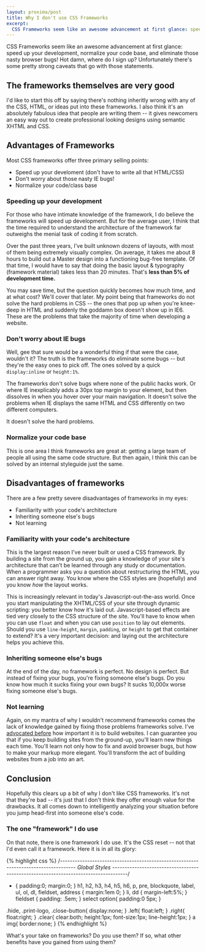 ```yaml
---
layout: proxima/post
title: Why I don't use CSS Frameworks
excerpt:
  CSS Frameworks seem like an awesome advancement at first glance: speed up your development, normalize your code base, and eliminate those nasty browser bugs!  Hot damn, where do I sign up?  Unfortunately there's some pretty strong caveats that go with those statements.  Here I outline the reasons that I don't use them -- and why you should think about the same.
---
```

CSS Frameworks seem like an awesome advancement at first glance: speed up your development, normalize your code base, and eliminate those nasty browser bugs!  Hot damn, where do I sign up?  Unfortunately there's some pretty strong caveats that go with those statements.

## The frameworks themselves are very good

I'd like to start this off by saying there's nothing inheritly wrong with any of the CSS, HTML, or ideas put into these frameworks.  I also think it's an absolutely fabulous idea that people are writing them -- it gives newcomers an easy way out to create professional looking designs using semantic XHTML and CSS.

## Advantages of Frameworks

Most CSS frameworks offer three primary selling points:

* Speed up your develoment (don't have to write all that HTML/CSS)
* Don't worry about those nasty IE bugs!
* Normalize your code/class base

### Speeding up your development

For those who have intimate knowledge of the framework, I do believe the frameworks will speed up development.  But for the average user, I think that the time required to understand the architecture of the framework far outweighs the menial task of coding it from scratch.

Over the past three years, I've built unknown dozens of layouts, with most of them being extremely visually complex.  On average, it takes me about 8 hours to build out a Master design into a functioning bug-free template.  Of that time, I would have to say that doing the basic layout & typography (framework material) takes less than 20 minutes.  That's **less than 5% of development time.**

You may save time, but the question quickly becomes how much time, and at what cost?  We'll cover that later.  My point being that frameworks do not solve the hard problems in CSS -- the ones that pop up when you're knee-deep in HTML and suddenly the goddamn box doesn't show up in IE6.  These are the problems that take the majority of time when developing a website.

### Don't worry about  IE bugs

Well, gee that sure would be a wonderful thing if that were the case, wouldn't it?  The truth is the frameworks do eliminate some bugs -- but they're the easy ones to pick off.  The ones solved by a quick `display:inline` or `height:1%`.

The frameworks don't solve bugs where none of the public hacks work.  Or where IE inexplicably adds a 30px top margin to your element, but then dissolves in when you hover over your main navigation.  It doesn't solve the problems when IE displays the same HTML and CSS differently on two different computers.

It doesn't solve the hard problems.

### Normalize your code base

This is one area I think frameworks are great at: getting a large team of people all using the same code structure.  But then again, I think this can be solved by an internal styleguide just the same.

## Disadvantages of frameworks

There are a few pretty severe disadvantages of frameworks in my eyes:

* Familiarity with your code's architecture
* Inheriting someone else's bugs
* Not learning

### Familiarity with your code's architecture

This is the largest reason I've never built or used a CSS framework.  By building a site from the ground up, you gain a knowledge of your site's architecture that can't be learned through any study or documentation.  When a programmer asks you a question about restructuring the HTML, you can answer right away.  You know where the CSS styles are (hopefully) and you know *how* the layout works.

This is increasingly relevant in today's Javascript-out-the-ass world.  Once you start manipulating the XHTML/CSS of your site through dynamic scripting: you better know how it's laid out.  Javascript-based effects are tied very closely to the CSS structure of the site.  You'll have to know when you can use `float` and when you can use `position` to lay out elements.  Should you use `line-height`, `margin`, `padding`, or `height` to get that container to extend?  It's a very important decision: and laying out the architecture helps you achieve this.

### Inheriting someone else's bugs

At the end of the day, no framework is perfect. No design is perfect.  But instead of fixing your bugs, you're fixing someone else's bugs.  Do you know how much it sucks fixing your own bugs?  It sucks 10,000x worse fixing someone else's bugs.

### Not learning

Again, on my mantra of why I wouldn't recommend frameworks comes the lack of knowledge gained by fixing those problems frameworks solve.  I've [advocated before](/tipsresources/web-production/most-amazing-css-tip-youll-ever-read-in-your-life/) how important it is to build websites.  I can guarantee you that if you keep building sites from the ground-up, you'll learn new things each time.  You'll learn not only how to fix and avoid browser bugs, but how to make your markup more elegant.  You'll transform the act of building websites from a job into an art.

## Conclusion

Hopefully this clears up a bit of why I don't like CSS frameworks.  It's not that they're bad -- it's just that I don't think they offer enough value for the drawbacks.  It all comes down to intelligently analyzing your situation before you jump head-first into someone else's code.

### The one "framework" I do use

On that note, there is one framework I do use.  It's the CSS reset -- not that I'd even call it a framework.  Here it is in all its glory:

{% highlight css %}
/*------------------------------------------------------------------------------------
  Global Styles
------------------------------------------------------------------------------------*/
* {
	padding:0;
	margin:0;
}
h1, h2, h3, h4, h5, h6, p, pre, blockquote, label, ul, ol, dl, fieldset, address { margin:1em 0; }
li, dd { margin-left:5%; }
fieldset { padding: .5em; }
select option{ padding:0 5px; }

.hide, .print-logo, .close-button{ display:none; }
.left{ float:left; }
.right{ float:right; }
.clear{ clear:both; height:1px; font-size:1px; line-height:1px; }
a img{ border:none; }
{% endhighlight %}

What's your take on frameworks? Do you use them? If so, what other benefits have you gained from using them?
